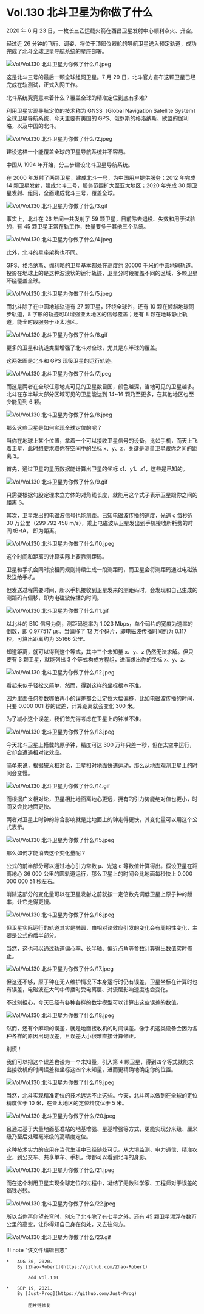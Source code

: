 # Vol.130 北斗卫星为你做了什么

2020 年 6 月 23 日，一枚长三乙运载火箭在西昌卫星发射中心顺利点火、升空。

经过近 26 分钟的飞行、调姿，将位于顶部仪器舱的导航卫星送入预定轨道，成功完成了北斗全球卫星导航系统的星座部署。

![Vol/Vol.130 北斗卫星为你做了什么/1.jpeg](https://cdn.jsdelivr.net/gh/just-prog/static/image/Vol/Vol.130%20北斗卫星为你做了什么/1.jpeg)

这是北斗三号的最后一颗全球组网卫星。7 月 29 日，北斗官方宣布这颗卫星已经完成在轨测试，正式入网工作。

北斗系统究竟意味着什么？覆盖全球的精准定位到底有多难?

利用卫星实现导航定位的技术称为 GNSS（Global Navigation Satellite System）全球卫星导航系统，今天主要有美国的 GPS、俄罗斯的格洛纳斯、欧盟的伽利略，以及中国的北斗。

![Vol/Vol.130 北斗卫星为你做了什么/2.jpeg](https://cdn.jsdelivr.net/gh/just-prog/static/image/Vol/Vol.130%20北斗卫星为你做了什么/2.jpeg)

建设这样一个能覆盖全球的卫星导航系统并不容易。

中国从 1994 年开始，分三步建设北斗卫星导航系统。

在 2000 年发射了两颗卫星，建成北斗一号，为中国用户提供服务；2012 年完成 14 颗卫星发射，建成北斗二号，服务范围扩大至亚太地区；2020 年完成 30 颗卫星发射、组网，全面建成北斗三号，覆盖全球。

![Vol/Vol.130 北斗卫星为你做了什么/3.gif](https://cdn.jsdelivr.net/gh/just-prog/static/image/Vol/Vol.130%20北斗卫星为你做了什么/3.gif)

事实上，北斗在 26 年间一共发射了 59 颗卫星，目前除去退役、失效和用于试验的，有 45 颗卫星正常在轨工作，数量要多于其他三个系统。

![Vol/Vol.130 北斗卫星为你做了什么/4.jpeg](https://cdn.jsdelivr.net/gh/just-prog/static/image/Vol/Vol.130%20北斗卫星为你做了什么/4.jpeg)

此外，北斗的星座架构也不同。

GPS、格洛纳斯、伽利略的卫星基本都处在高度约 20000 千米的中圆地球轨道。投影在地球上的是这种波浪状的运行轨迹，卫星分时段覆盖不同的区域，多颗卫星环绕覆盖全球。

![Vol/Vol.130 北斗卫星为你做了什么/5.jpeg](https://cdn.jsdelivr.net/gh/just-prog/static/image/Vol/Vol.130%20北斗卫星为你做了什么/5.jpeg)

而北斗除了在中圆地球轨道有 27 颗卫星，环绕全球外，还有 10 颗在倾斜地球同步轨道，8 字形的轨迹可以增强亚太地区的信号覆盖；还有 8 颗在地球静止轨道，能全时段服务于亚太地区。

![Vol/Vol.130 北斗卫星为你做了什么/6.gif](https://cdn.jsdelivr.net/gh/just-prog/static/image/Vol/Vol.130%20北斗卫星为你做了什么/6.gif)

更多的卫星和轨道类型增强了北斗对全球，尤其是东半球的覆盖。

这两张图是北斗和 GPS 现役卫星的运行轨迹。

![Vol/Vol.130 北斗卫星为你做了什么/7.jpeg](https://cdn.jsdelivr.net/gh/just-prog/static/image/Vol/Vol.130%20北斗卫星为你做了什么/7.jpeg)

而这是两者在全球任意地点可见的卫星数目图，颜色越深，当地可见的卫星越多。北斗在东半球大部分区域可见的卫星能达到 14\~16 颗乃至更多，在其他地区也至少能见到 6 颗。

![Vol/Vol.130 北斗卫星为你做了什么/8.jpeg](https://cdn.jsdelivr.net/gh/just-prog/static/image/Vol/Vol.130%20北斗卫星为你做了什么/8.jpeg)

那么这些卫星是如何实现全球定位的呢？

当你在地球上某个位置，拿着一个可以接收卫星信号的设备，比如手机，而天上飞着卫星，此时想要求取你在空间中的坐标 x、y、z，关键是测量卫星跟你之间的距离 S。

首先，通过卫星的星历数据能计算出卫星的坐标 x1、y1、z1，这些是已知的。

![Vol/Vol.130 北斗卫星为你做了什么/9.gif](https://cdn.jsdelivr.net/gh/just-prog/static/image/Vol/Vol.130%20北斗卫星为你做了什么/9.gif)

只需要根据勾股定理求立方体的对角线长度，就能用这个式子表示卫星跟你之间的距离 S。

其次，卫星发出的电磁波信号也能测距。已知电磁波传播的速度，光速 c 每秒近 30 万公里（299 792 458 m/s），乘上电磁波从卫星发出到手机接收所耗费的时间 tB-tA， 即为距离。

![Vol/Vol.130 北斗卫星为你做了什么/10.jpeg](https://cdn.jsdelivr.net/gh/just-prog/static/image/Vol/Vol.130%20北斗卫星为你做了什么/10.jpeg)

这个时间和距离的计算实际上要靠测距码。

卫星和手机会同时按相同规则持续生成一段测距码，而卫星会将测距码通过电磁波发送给手机。

但发送过程需要时间，所以手机接收到卫星发来的测距码时，会发现和自己生成的测距码有偏移，即为电磁波传播的时间。

![Vol/Vol.130 北斗卫星为你做了什么/11.gif](https://cdn.jsdelivr.net/gh/just-prog/static/image/Vol/Vol.130%20北斗卫星为你做了什么/11.gif)

以北斗的 B1C 信号为例，测距码速率为 1.023 Mbps，单个码片的宽度为速率的倒数，即 0.977517 μs。当偏移了 12 万个码片，即电磁波传播时间约为 0.117 秒，可算出距离约为 35166 公里。

知道距离，就可以得到这个等式，其中三个未知量 x、y、z 仍然无法求解。但只要有 3 颗卫星，就能列出 3 个等式构成方程组，进而求出你的坐标 x、y、z。

![Vol/Vol.130 北斗卫星为你做了什么/12.jpeg](https://cdn.jsdelivr.net/gh/just-prog/static/image/Vol/Vol.130%20北斗卫星为你做了什么/12.jpeg)

看起来似乎轻松又简单，然而，得到这样的坐标根本不准。

因为里面任何参数哪怕再小的误差都会让定位大幅偏移，比如电磁波传播的时间，只要 0.000 001 秒的误差，计算距离就会变化 300 米。

为了减小这个误差，我们首先得考虑在卫星上的钟准不准。

![Vol/Vol.130 北斗卫星为你做了什么/13.jpeg](https://cdn.jsdelivr.net/gh/just-prog/static/image/Vol/Vol.130%20北斗卫星为你做了什么/13.jpeg)

今天北斗卫星上搭载的原子钟，精度可达 300 万年只差一秒，但在太空中运行，它却会遭遇相对论效应。

简单来说，根据狭义相对论，卫星相对地面快速运动，那么从地面观测卫星上的时间会变慢。

![Vol/Vol.130 北斗卫星为你做了什么/14.gif](https://cdn.jsdelivr.net/gh/just-prog/static/image/Vol/Vol.130%20北斗卫星为你做了什么/14.gif)

而根据广义相对论，卫星相比地面离地心更远，拥有的引力势能绝对值也更小，时间又会比地面更快。

两者对卫星上时钟的综合影响就是比地面上的钟走得更快，其变化量可以用这个公式表示。

![Vol/Vol.130 北斗卫星为你做了什么/15.jpeg](https://cdn.jsdelivr.net/gh/just-prog/static/image/Vol/Vol.130%20北斗卫星为你做了什么/15.jpeg)

那么如何才能消去这个变化量呢？

公式的前半部分可以通过地心引力常数 μ、光速 c 等数值计算得出。假设卫星在距离地心 36 000 公里的圆轨道运行，那么卫星上的时间会比地面每秒快上 0.000 000 000 51 秒左右。

消除这部分的变化量可以在卫星发射之前就按一定倍数先调低卫星上原子钟的频率，让它走得更慢。

![Vol/Vol.130 北斗卫星为你做了什么/16.jpeg](https://cdn.jsdelivr.net/gh/just-prog/static/image/Vol/Vol.130%20北斗卫星为你做了什么/16.jpeg)

但卫星实际运行的轨道其实是椭圆，由相对论效应引发的变化会有周期性变化，主要是公式的后半部分。

当然，这也可以通过轨道偏心率、长半轴、偏近点角等参数计算得出数值实时修正。

![Vol/Vol.130 北斗卫星为你做了什么/17.jpeg](https://cdn.jsdelivr.net/gh/just-prog/static/image/Vol/Vol.130%20北斗卫星为你做了什么/17.jpeg)

但这还不够，原子钟在无人维护情况下本身运行时仍有误差，卫星坐标在计算时也有误差，电磁波在大气中传播时受电离层、对流层影响速度也会变化。

不过别担心，今天已经有各种各样的数学模型可以计算出这些误差的数值。

![Vol/Vol.130 北斗卫星为你做了什么/18.jpeg](https://cdn.jsdelivr.net/gh/just-prog/static/image/Vol/Vol.130%20北斗卫星为你做了什么/18.jpeg)

然而，还有个麻烦的误差，就是地面接收机的时间误差。像手机这类设备会因为各种各样的原因出现误差，且误差大小很难直接计算修正。

别慌！

我们可以把这个误差也设为一个未知量，引入第 4 颗卫星，得到四个等式就能求出接收机的时间误差和坐标这四个未知量，进而更精确地确定你的位置。

![Vol/Vol.130 北斗卫星为你做了什么/19.jpeg](https://cdn.jsdelivr.net/gh/just-prog/static/image/Vol/Vol.130%20北斗卫星为你做了什么/19.jpeg)

当然，北斗实现精准定位的技术远远不止这些。今天，北斗可以做到在全球的定位精度优于 10 米，在亚太地区的定位精度优于 5 米。

![Vol/Vol.130 北斗卫星为你做了什么/20.jpeg](https://cdn.jsdelivr.net/gh/just-prog/static/image/Vol/Vol.130%20北斗卫星为你做了什么/20.jpeg)

且通过基于大量地面基准站的地基增强、星基增强等方式，更能实现分米级、厘米级乃至后处理毫米级的高精度定位。

这种技术实力的应用在当代生活中已经随处可见。从大坝监测、电力通信、精准农业，到公交车、共享单车、手机，你都可以看到北斗的身影。

![Vol/Vol.130 北斗卫星为你做了什么/21.jpeg](https://cdn.jsdelivr.net/gh/just-prog/static/image/Vol/Vol.130%20北斗卫星为你做了什么/21.jpeg)

而在这个利用卫星实现全球定位的过程中，凝结了无数科学家、工程师对于误差的锱铢必较。

![Vol/Vol.130 北斗卫星为你做了什么/22.jpeg](https://cdn.jsdelivr.net/gh/just-prog/static/image/Vol/Vol.130%20北斗卫星为你做了什么/22.jpeg)

所以当你再仰望苍穹时，别忘了北斗除了有七星之外，还有 45 颗卫星漂浮在数万公里的高空，让你得知自己身在何处，又去往何方。

![Vol/Vol.130 北斗卫星为你做了什么/23.gif](https://cdn.jsdelivr.net/gh/just-prog/static/image/Vol/Vol.130%20北斗卫星为你做了什么/23.gif)

!!! note "该文件编辑日志"

	*	AUG 30, 2020.
		By [Zhao-Robert](https://github.com/Zhao-Robert)

			add Vol.130

	*	SEP 19, 2021.
		By [Just-Prog](https://github.com/Just-Prog)

			图片链修复
